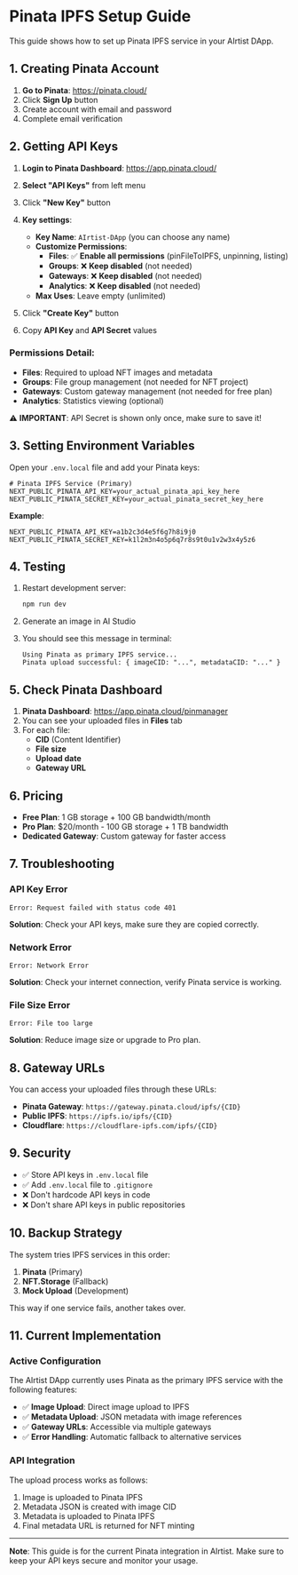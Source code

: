 # Pinata IPFS Setup Guide

This guide shows how to set up Pinata IPFS service in your AIrtist DApp.

## 1. Creating Pinata Account

1. **Go to Pinata**: https://pinata.cloud/
2. Click **Sign Up** button
3. Create account with email and password
4. Complete email verification

## 2. Getting API Keys

1. **Login to Pinata Dashboard**: https://app.pinata.cloud/
2. **Select "API Keys"** from left menu
3. Click **"New Key"** button
4. **Key settings**:
   - **Key Name**: `AIrtist-DApp` (you can choose any name)
   - **Customize Permissions**:
     - **Files**: ✅ **Enable all permissions** (pinFileToIPFS, unpinning, listing)
     - **Groups**: ❌ **Keep disabled** (not needed)
     - **Gateways**: ❌ **Keep disabled** (not needed)
     - **Analytics**: ❌ **Keep disabled** (not needed)
   - **Max Uses**: Leave empty (unlimited)

5. Click **"Create Key"** button
6. Copy **API Key** and **API Secret** values

### Permissions Detail:
- **Files**: Required to upload NFT images and metadata
- **Groups**: File group management (not needed for NFT project)
- **Gateways**: Custom gateway management (not needed for free plan)
- **Analytics**: Statistics viewing (optional)

⚠️ **IMPORTANT**: API Secret is shown only once, make sure to save it!

## 3. Setting Environment Variables

Open your `.env.local` file and add your Pinata keys:

```env
# Pinata IPFS Service (Primary)
NEXT_PUBLIC_PINATA_API_KEY=your_actual_pinata_api_key_here
NEXT_PUBLIC_PINATA_SECRET_KEY=your_actual_pinata_secret_key_here
```

**Example**:
```env
NEXT_PUBLIC_PINATA_API_KEY=a1b2c3d4e5f6g7h8i9j0
NEXT_PUBLIC_PINATA_SECRET_KEY=k1l2m3n4o5p6q7r8s9t0u1v2w3x4y5z6
```

## 4. Testing

1. Restart development server:
   ```bash
   npm run dev
   ```

2. Generate an image in AI Studio
3. You should see this message in terminal:
   ```
   Using Pinata as primary IPFS service...
   Pinata upload successful: { imageCID: "...", metadataCID: "..." }
   ```

## 5. Check Pinata Dashboard

1. **Pinata Dashboard**: https://app.pinata.cloud/pinmanager
2. You can see your uploaded files in **Files** tab
3. For each file:
   - **CID** (Content Identifier)
   - **File size**
   - **Upload date**
   - **Gateway URL**

## 6. Pricing

- **Free Plan**: 1 GB storage + 100 GB bandwidth/month
- **Pro Plan**: $20/month - 100 GB storage + 1 TB bandwidth
- **Dedicated Gateway**: Custom gateway for faster access

## 7. Troubleshooting

### API Key Error
```
Error: Request failed with status code 401
```
**Solution**: Check your API keys, make sure they are copied correctly.

### Network Error
```
Error: Network Error
```
**Solution**: Check your internet connection, verify Pinata service is working.

### File Size Error
```
Error: File too large
```
**Solution**: Reduce image size or upgrade to Pro plan.

## 8. Gateway URLs

You can access your uploaded files through these URLs:

- **Pinata Gateway**: `https://gateway.pinata.cloud/ipfs/{CID}`
- **Public IPFS**: `https://ipfs.io/ipfs/{CID}`
- **Cloudflare**: `https://cloudflare-ipfs.com/ipfs/{CID}`

## 9. Security

- ✅ Store API keys in `.env.local` file
- ✅ Add `.env.local` file to `.gitignore`
- ❌ Don't hardcode API keys in code
- ❌ Don't share API keys in public repositories

## 10. Backup Strategy

The system tries IPFS services in this order:

1. **Pinata** (Primary)
2. **NFT.Storage** (Fallback)
3. **Mock Upload** (Development)

This way if one service fails, another takes over.

## 11. Current Implementation

### Active Configuration
The AIrtist DApp currently uses Pinata as the primary IPFS service with the following features:

- ✅ **Image Upload**: Direct image upload to IPFS
- ✅ **Metadata Upload**: JSON metadata with image references
- ✅ **Gateway URLs**: Accessible via multiple gateways
- ✅ **Error Handling**: Automatic fallback to alternative services

### API Integration
The upload process works as follows:
1. Image is uploaded to Pinata IPFS
2. Metadata JSON is created with image CID
3. Metadata is uploaded to Pinata IPFS
4. Final metadata URL is returned for NFT minting

---

**Note**: This guide is for the current Pinata integration in AIrtist. Make sure to keep your API keys secure and monitor your usage.